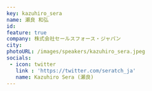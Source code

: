 ```yaml
---
key: kazuhiro_sera
name: 瀬良 和弘
id: 
feature: true
company: 株式会社セールスフォース・ジャパン
city: 
photoURL: /images/speakers/kazuhiro_sera.jpeg
socials:
 - icon: twitter
   link : 'https://twitter.com/seratch_ja'
   name: Kazuhiro Sera (瀬良)
---
```

